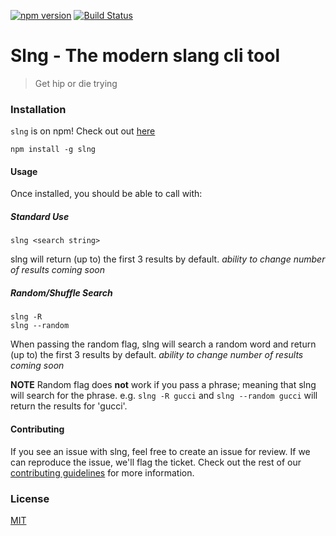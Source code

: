 [![npm version](https://badge.fury.io/js/slng.svg)](https://badge.fury.io/js/slng) [![Build Status](https://travis-ci.org/5-gwoap/slng-node.svg?branch=master)](https://travis-ci.org/5-gwoap/slng-node)

# Slng - The modern slang cli tool
> Get hip or die trying

### Installation
`slng` is on npm! Check out out [here](https://www.npmjs.com/package/slng)

```
npm install -g slng
```

#### Usage
Once installed, you should be able to call with:

##### Standard Use
```
slng <search string>
```

slng will return (up to) the first 3 results by default.
*ability to change number of results coming soon*

##### Random/Shuffle Search
```
slng -R
slng --random
```

When passing the random flag, slng will search a random word and return (up to) the first 3 results by default.
*ability to change number of results coming soon*

**NOTE** Random flag does **not** work if you pass a phrase; meaning that slng will search for the phrase.
e.g. `slng -R gucci` and `slng --random gucci` will return the results for 'gucci'.

#### Contributing
If you see an issue with slng, feel free to create an issue for review. If we can reproduce the issue, we'll flag the ticket. Check out the rest of our [contributing guidelines](./CONTRIBUTING.md) for more information.

### License
[MIT](https://github.com/5-gwoap/slng-node/blob/master/LICENSE)
